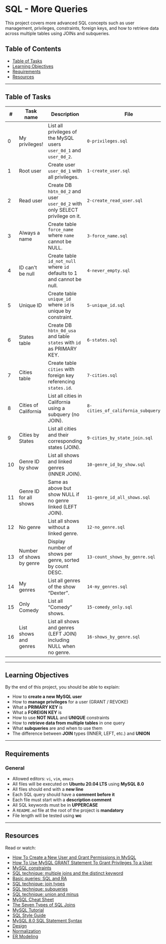 # SQL - More Queries

This project covers more advanced SQL concepts such as user management, privileges, constraints, foreign keys, and how to retrieve data across multiple tables using JOINs and subqueries.

## Table of Contents
- [Table of Tasks](#table-of-tasks)  
- [Learning Objectives](#learning-objectives)  
- [Requirements](#requirements)  
- [Resources](#resources)  

---

## Table of Tasks

| #  | Task name                    | Description                                                                                   | File                          |
|----|-----------------------------|-----------------------------------------------------------------------------------------------|-------------------------------|
| 0  | My privileges!              | List all privileges of the MySQL users `user_0d_1` and `user_0d_2`.                          | `0-privileges.sql`           |
| 1  | Root user                   | Create user `user_0d_1` with all privileges.                                                 | `1-create_user.sql`          |
| 2  | Read user                   | Create DB `hbtn_0d_2` and user `user_0d_2` with only SELECT privilege on it.                | `2-create_read_user.sql`     |
| 3  | Always a name               | Create table `force_name` where `name` cannot be NULL.                                      | `3-force_name.sql`           |
| 4  | ID can't be null            | Create table `id_not_null` where `id` defaults to 1 and cannot be null.                     | `4-never_empty.sql`          |
| 5  | Unique ID                   | Create table `unique_id` where `id` is unique by constraint.                                | `5-unique_id.sql`            |
| 6  | States table                | Create DB `hbtn_0d_usa` and table `states` with `id` as PRIMARY KEY.                       | `6-states.sql`               |
| 7  | Cities table                | Create table `cities` with foreign key referencing `states.id`.                             | `7-cities.sql`               |
| 8  | Cities of California        | List all cities in California using a subquery (no JOIN).                                   | `8-cities_of_california_subquery.sql` |
| 9  | Cities by States            | List all cities and their corresponding states (JOIN).                                      | `9-cities_by_state_join.sql` |
| 10 | Genre ID by show            | List all shows and linked genres (INNER JOIN).                                              | `10-genre_id_by_show.sql`    |
| 11 | Genre ID for all shows      | Same as above but show NULL if no genre linked (LEFT JOIN).                                 | `11-genre_id_all_shows.sql`  |
| 12 | No genre                    | List all shows without a linked genre.                                                      | `12-no_genre.sql`            |
| 13 | Number of shows by genre    | Display number of shows per genre, sorted by count DESC.                                    | `13-count_shows_by_genre.sql` |
| 14 | My genres                  | List all genres of the show “Dexter”.                                                       | `14-my_genres.sql`           |
| 15 | Only Comedy                | List all “Comedy” shows.                                                                    | `15-comedy_only.sql`         |
| 16 | List shows and genres      | List all shows and genres (LEFT JOIN) including NULL when no genre.                         | `16-shows_by_genre.sql`      |

---

## Learning Objectives

By the end of this project, you should be able to explain:

- How to **create a new MySQL user**
- How to **manage privileges** for a user (GRANT / REVOKE)
- What a **PRIMARY KEY** is
- What a **FOREIGN KEY** is
- How to use **NOT NULL** and **UNIQUE** constraints
- How to **retrieve data from multiple tables** in one query
- What **subqueries** are and when to use them
- The difference between **JOIN** types (INNER, LEFT, etc.) and **UNION**

---

## Requirements

### General
- Allowed editors: `vi`, `vim`, `emacs`
- All files will be executed on **Ubuntu 20.04 LTS** using **MySQL 8.0**
- All files should end with a **new line**
- Each SQL query should have a **comment before it**
- Each file must start with a **description comment**
- All SQL keywords must be in **UPPERCASE**
- A `README.md` file at the root of the project is **mandatory**
- File length will be tested using **wc**

---

## Resources

Read or watch:      
- [How To Create a New User and Grant Permissions in MySQL](https://www.digitalocean.com/community/tutorials/how-to-create-a-new-user-and-grant-permissions-in-mysql)  
- [How To Use MySQL GRANT Statement To Grant Privileges To a User](https://www.mysqltutorial.org/mysql-administration/mysql-grant/)  
- [MySQL constraints](https://zetcode.com/mysql/constraints/)  
- [SQL technique: multiple joins and the distinct keyword](https://github.com/hs-hq/project_resources/blob/main/sql/database_design_join.md)  
- [Basic queries: SQL and RA](https://github.com/hs-hq/project_resources/blob/main/sql/database_design_multiple_joins.md)  
- [SQL technique: join types](https://github.com/hs-hq/project_resources/blob/main/sql/database_design_join_types.md)  
- [SQL technique: subqueries](https://github.com/hs-hq/project_resources/blob/main/sql/database_design_subqueries.md)  
- [SQL technique: union and minus](https://github.com/hs-hq/project_resources/blob/main/sql/database_design_union_minus.md)  
- [MySQL Cheat Sheet](https://intellipaat.com/mediaFiles/2019/02/SQL-Commands-Cheat-Sheet.pdf?US)  
- [The Seven Types of SQL Joins](https://tableplus.com/blog/2018/09/a-beginners-guide-to-seven-types-of-sql-joins.html)  
- [MySQL Tutorial](https://www.youtube.com/watch?v=yPu6qV5byu4)
- [SQL Style Guide](https://www.sqlstyle.guide/)  
- [MySQL 8.0 SQL Statement Syntax](https://dev.mysql.com/doc/refman/8.0/en/sql-statements.html)  
- [Design](https://www.guru99.com/database-design.html)  
- [Normalization](https://www.guru99.com/database-normalization.html)  
- [ER Modeling](https://www.guru99.com/er-modeling.html)
